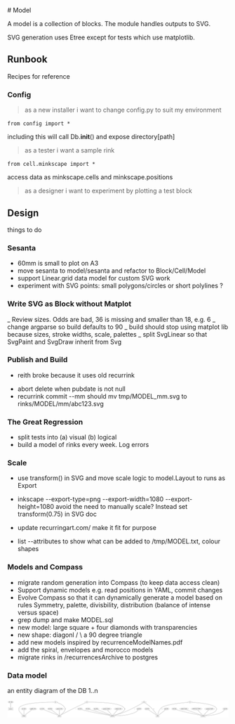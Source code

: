 # Model

A model is a collection of blocks. The module handles outputs to SVG.

SVG generation uses Etree except for tests which use matplotlib.

## Runbook
Recipes for reference

### Config
> as a new installer i want to change config.py to suit my environment
```
from config import * 
```
including this will call Db.__init__() and expose directory[path]

> as a tester i want a sample rink 
```
from cell.minkscape import *
```
access data as minkscape.cells and minkscape.positions

> as a designer i want to experiment by plotting a test block 

## Design
things to do

### Sesanta
- 60mm is small to plot on A3
- move sesanta to model/sesanta and refactor to Block/Cell/Model
- support Linear.grid data model for custom SVG work
- experiment with SVG points: small polygons/circles or short polylines ?

### Write SVG as Block without Matplot
_ Review sizes. Odds are bad, 36 is missing and smaller than 18, e.g. 6
_ change argparse so build defaults to 90
_ build should stop using matplot lib because
  sizes, stroke widths, scale, palettes
_ split SvgLinear so that SvgPaint and SvgDraw inherit from Svg

### Publish and Build
+ reith broke because it uses old recurrink
- abort delete when pubdate is not null
- recurrink commit --mm should mv tmp/MODEL_mm.svg to rinks/MODEL/mm/abc123.svg

### The Great Regression
- split tests into (a) visual (b) logical
- build a model of rinks every week. Log errors 

### Scale 
- use transform() in SVG and move scale logic to model.Layout to runs as Export
- inkscape --export-type=png --export-width=1080 --export-height=1080 
  avoid the need to manually scale? Instead set transform(0.75) in SVG doc

- update recurringart.com/ make it fit for purpose
- list --attributes to show what can be added to /tmp/MODEL.txt, colour shapes

### Models and Compass
- migrate random generation into Compass (to keep data access clean)
- Support dynamic models e.g. read positions in YAML, commit changes 
- Evolve Compass so that it can dynamically generate a model based on rules
  Symmetry, palette, divisbility, distribution (balance of intense versus space)
- grep dump and make MODEL.sql
- new model: large square + four diamonds with transparencies 
- new shape: diagonl / \ a 90 degree triangle
- add new models inspired by recurrenceModelNames.pdf
- add the spiral, envelopes and morocco models
- migrate rinks in /recurrencesArchive to postgres

### Data model
an entity diagram of the DB 1..n

![](../tutorial/dbentity.svg)

